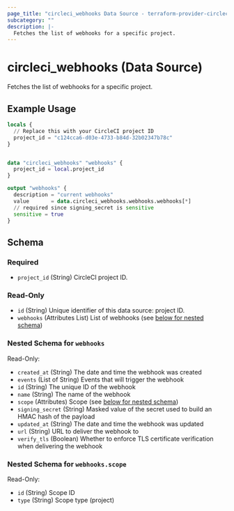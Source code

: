 ```yaml
---
page_title: "circleci_webhooks Data Source - terraform-provider-circleci"
subcategory: ""
description: |-
  Fetches the list of webhooks for a specific project.
---
```


# circleci_webhooks (Data Source)

Fetches the list of webhooks for a specific project.

## Example Usage

```terraform
locals {
  // Replace this with your CircleCI project ID
  project_id = "c124cca6-d03e-4733-b84d-32b02347b78c"
}


data "circleci_webhooks" "webhooks" {
  project_id = local.project_id
}

output "webhooks" {
  description = "current webhooks"
  value       = data.circleci_webhooks.webhooks.webhooks[*]
  // required since signing_secret is sensitive
  sensitive = true
}
```

<!-- schema generated by tfplugindocs -->
## Schema

### Required

- `project_id` (String) CircleCI project ID.

### Read-Only

- `id` (String) Unique identifier of this data source: project ID.
- `webhooks` (Attributes List) List of webhooks (see [below for nested schema](#nestedatt--webhooks))

<a id="nestedatt--webhooks"></a>
### Nested Schema for `webhooks`

Read-Only:

- `created_at` (String) The date and time the webhook was created
- `events` (List of String) Events that will trigger the webhook
- `id` (String) The unique ID of the webhook
- `name` (String) The name of the webhook
- `scope` (Attributes) Scope (see [below for nested schema](#nestedatt--webhooks--scope))
- `signing_secret` (String) Masked value of the secret used to build an HMAC hash of the payload
- `updated_at` (String) The date and time the webhook was updated
- `url` (String) URL to deliver the webhook to
- `verify_tls` (Boolean) Whether to enforce TLS certificate verification when delivering the webhook

<a id="nestedatt--webhooks--scope"></a>
### Nested Schema for `webhooks.scope`

Read-Only:

- `id` (String) Scope ID
- `type` (String) Scope type (project)
